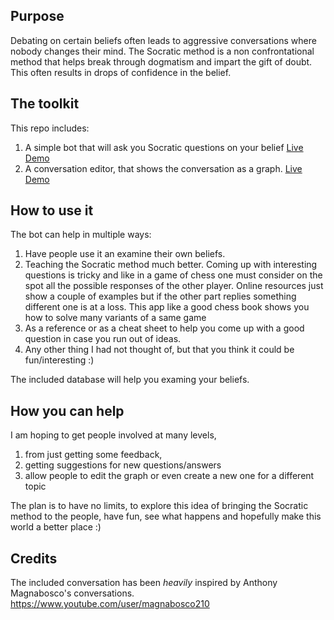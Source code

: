 ## Purpose

Debating on certain beliefs often leads to aggressive conversations where nobody changes their mind. The Socratic method is a non confrontational method that helps break through dogmatism and impart the gift of doubt. This often results in drops of confidence in the belief.

## The toolkit

This repo includes:

1) A simple bot that will ask you Socratic questions on your belief [Live Demo](http://semap.duckdns.org/BeliefExplorer.html)
2) A conversation editor, that shows the conversation as a graph. [Live Demo](http://semap.duckdns.org/)

## How to use it

The bot can help in multiple ways:

1) Have people use it an examine their own beliefs. 
2) Teaching the Socratic method much better. Coming up with interesting questions is tricky and like in a game of chess one must consider on the spot all the possible responses of the other player. Online resources just show a couple of examples but if the other part replies something different one is at a loss. This app like a good chess book shows you how to solve many variants of a same game
3) As a reference or as a cheat sheet to help you come up with a good question in case you run out of ideas.
4) Any other thing I had not thought of, but that you think it could be fun/interesting :)

The included database will help you examing your beliefs. 

## How you can help

 I am hoping to get people involved at many levels, 
 
 1) from just getting some feedback, 
 2) getting suggestions for new questions/answers
 3) allow people to edit the graph or even create a new one for a different topic 

The plan is to have no limits, to explore this idea of bringing the Socratic method to the people, have fun, see what happens and hopefully make this world a better place :)

## Credits

The included conversation has been *heavily* inspired by Anthony Magnabosco's conversations. https://www.youtube.com/user/magnabosco210 
